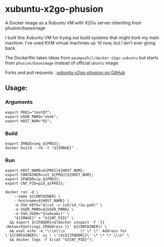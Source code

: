 # xubuntu-x2go-phusion

A Docker image as a Xubuntu VM with X2Go server inheriting from phusion/baseimage

I built this Xubuntu VM for trying out build systems that might bork my main machine.  I've used KVM virtual machines up 'til now, but I ain't ever going back.

The Dockerfile takes ideas from ```paimpozhil/docker-x2go-xubuntu``` but starts from ```phusion/baseimage``` instead of official ```ubuntu``` image.

Forks and pull requests : [xubuntu-x2go-phusion on GitHub](https://github.com/warehouseman/xubuntu-x2go-phusion)

## Usage:

### Arguments

    export PROJ="test07";
    export USER_PWRD="okok";
    export HOST_NUM="02";

### Build

    export IMAGE=img_${PROJ};
    docker build --rm -t "${IMAGE}" .

### Run

    export HOST_NAME=${PROJ}${HOST_NUM};
    export CONTAINER=cnt_${PROJ}${HOST_NUM};
    export IPADDR=ip_${PROJ};
    export CNT_PID=pid_${PROJ};
    
    docker run -d \
        --name ${CONTAINER} \
        --hostname=${HOST_NAME} \
        -e SSH_KEYS="$(cat ~/.ssh/id_rsa.pub)" \
        -e USER_PWRD=${USER_PWRD} \
        -e SSH_USER="$(whoami)" \
        "${IMAGE}" > "${CNT_PID}" \
      && export ${IPADDR}=$(docker inspect -f '{{ .NetworkSettings.IPAddress }}' ${CONTAINER}) \
      && eval echo -e "\\\n\\\n       \* \* \*  Address for \'${CONTAINER}\' is : \'\${${IPADDR}}\' \* \* \* \\\n" \
      && docker logs -f $(cat "${CNT_PID}");
 
